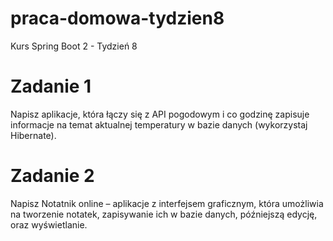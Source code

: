 # praca-domowa-tydzien8
Kurs Spring Boot 2 - Tydzień 8

# Zadanie 1

Napisz aplikacje, która łączy się z API pogodowym i co godzinę zapisuje informacje na temat aktualnej temperatury w bazie danych (wykorzystaj Hibernate).

# Zadanie 2

Napisz Notatnik online – aplikacje z interfejsem graficznym, która umożliwia na tworzenie notatek, zapisywanie ich w bazie danych, późniejszą edycję, oraz wyświetlanie.
